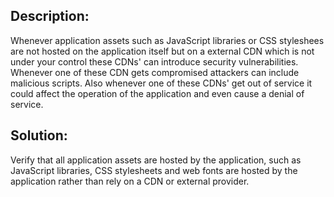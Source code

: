 ## Description:

Whenever application assets such as JavaScript libraries or CSS styleshees are not hosted
on the application itself but on a external CDN which is not under your control these
CDNs' can introduce security vulnerabilities. Whenever one of these CDN gets compromised
attackers can include malicious scripts. Also whenever one of these CDNs' get out of service
it could affect the operation of the application and even cause a denial of service.

## Solution:

Verify that all application assets are hosted by the application, such as JavaScript libraries, CSS
stylesheets and web fonts are hosted by the application rather than rely on a CDN or external
provider. 
